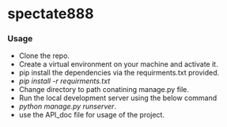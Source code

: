 # spectate888

### Usage
* Clone the repo.
* Create a virtual environment on your machine and activate it.
* pip install the dependencies via the requirments.txt provided.
* _pip install -r requirments.txt_
* Change directory to path conatining manage.py file.
* Run the local development server using the below command 
* _python manage.py runserver_.
* use the API_doc file for usage of the project.
